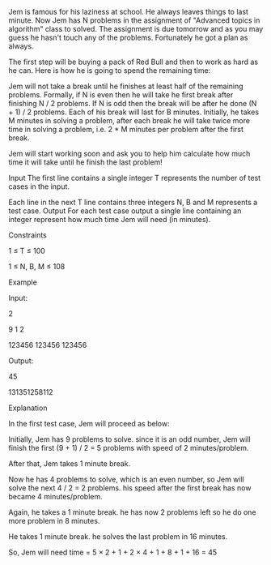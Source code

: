 Jem is famous for his laziness at school. He always leaves things to last minute. Now Jem has N problems in the assignment of "Advanced topics in algorithm" class to solved. The assignment is due tomorrow and as you may guess he hasn't touch any of the problems. Fortunately he got a plan as always.

The first step will be buying a pack of Red Bull and then to work as hard as he can. Here is how he is going to spend the remaining time:

Jem will not take a break until he finishes at least half of the remaining problems. Formally, if N is even then he will take he first break after finishing N / 2 problems. If N is odd then the break will be after he done (N + 1) / 2 problems. Each of his break will last for B minutes. Initially, he takes M minutes in solving a problem, after each break he will take twice more time in solving a problem, i.e. 2 * M minutes per problem after the first break.

Jem will start working soon and ask you to help him calculate how much time it will take until he finish the last problem!

Input
The first line contains a single integer T represents the number of test cases in the input.

Each line in the next T line contains three integers N, B and M represents a test case.
Output
For each test case output a single line containing an integer represent how much time Jem will need (in minutes).

Constraints

1 ≤ T ≤ 100

1 ≤ N, B, M ≤ 108

Example

Input:

2

9 1 2

123456 123456 123456

Output:

45

131351258112

Explanation

In the first test case, Jem will proceed as below:

Initially, Jem has 9 problems to solve. since it is an odd number, Jem will finish the first (9 + 1) / 2 = 5 problems with speed of 2 minutes/problem.

After that, Jem takes 1 minute break.

Now he has 4 problems to solve, which is an even number, so Jem will solve the next 4 / 2 = 2 problems. his speed after the 
first break has now became 4 minutes/problem.

Again, he takes a 1 minute break.
he has now 2 problems left so he do one more problem in 8 minutes.

He takes 1 minute break.
he solves the last problem in 16 minutes.

So, Jem will need time = 5 × 2 + 1 + 2 × 4 + 1 + 8 + 1 + 16 = 45
